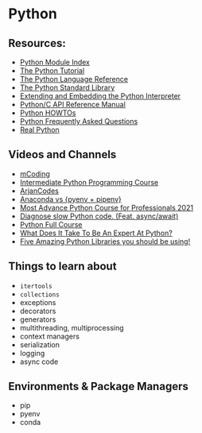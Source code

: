 # Python

## Resources:

- [Python Module Index](https://docs.python.org/3/py-modindex.html)
- [The Python Tutorial](https://docs.python.org/3/tutorial/index.html)
- [The Python Language Reference](https://docs.python.org/3/reference/index.html#reference-index)
- [The Python Standard Library](https://docs.python.org/3/library/index.html#library-index)
- [Extending and Embedding the Python Interpreter](https://docs.python.org/3/extending/index.html)
- [Python/C API Reference Manual](https://docs.python.org/3/c-api/index.html)
- [Python HOWTOs](https://docs.python.org/3/howto/index.html)
- [Python Frequently Asked Questions](https://docs.python.org/3/faq/index.html)
- [Real Python](https://realpython.com/)

## Videos and Channels

- [mCoding](https://www.youtube.com/channel/UCaiL2GDNpLYH6Wokkk1VNcg)
- [Intermediate Python Programming Course](https://www.youtube.com/watch?v=HGOBQPFzWKo)
- [ArjanCodes](https://www.youtube.com/channel/UCVhQ2NnY5Rskt6UjCUkJ_DA)
- [Anaconda vs {pyenv + pipenv}](https://liatas.com/posts/anaconda-vs-pyenv-pipenv/)
- [Most Advance Python Course for Professionals 2021](https://www.youtube.com/watch?v=tdn9_MZ0lN4)
- [Diagnose slow Python code. (Feat. async/await)](https://www.youtube.com/watch?v=m_a0fN48Alw)
- [Python Full Course](https://www.youtube.com/watch?v=XKHEtdqhLK8)
- [What Does It Take To Be An Expert At Python?](https://www.youtube.com/watch?v=7lmCu8wz8ro)
- [Five Amazing Python Libraries you should be using!](https://www.youtube.com/watch?v=eILeIEE3C8c)

## Things to learn about

- `itertools`
- `collections`
- exceptions
- decorators
- generators
- multithreading, multiprocessing
- context managers
- serialization
- logging
- async code

## Environments & Package Managers

- pip
- pyenv
- conda

